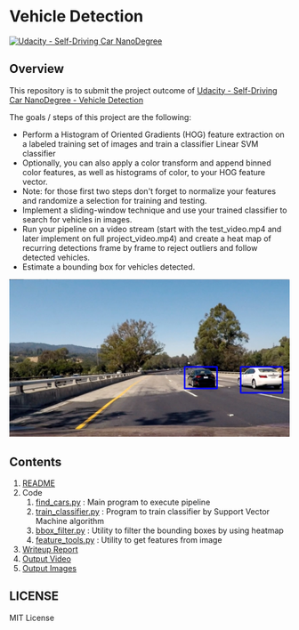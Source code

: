 # Vehicle Detection

[![Udacity - Self-Driving Car NanoDegree](https://s3.amazonaws.com/udacity-sdc/github/shield-carnd.svg)](http://www.udacity.com/drive)

Overview
---

This repository is to submit the project outcome of [Udacity - Self-Driving Car NanoDegree - Vehicle Detection](https://github.com/udacity/CarND-Vehicle-Detection)

The goals / steps of this project are the following:

* Perform a Histogram of Oriented Gradients (HOG) feature extraction on a labeled training set of images and train a classifier Linear SVM classifier
* Optionally, you can also apply a color transform and append binned color features, as well as histograms of color, to your HOG feature vector. 
* Note: for those first two steps don't forget to normalize your features and randomize a selection for training and testing.
* Implement a sliding-window technique and use your trained classifier to search for vehicles in images.
* Run your pipeline on a video stream (start with the test_video.mp4 and later implement on full project_video.mp4) and create a heat map of recurring detections frame by frame to reject outliers and follow detected vehicles.
* Estimate a bounding box for vehicles detected.

![Vehicle Detection](./example_images/test4_filtered.jpg)


Contents
---

1. [README](README.md)
1. Code
   1. [find_cars.py](find_cars.py) : Main program to execute pipeline
   1. [train_classifier.py](train_classifier.py) : Program to train classifier by Support Vector Machine  algorithm
   1. [bbox_filter.py](bbox_filter.py) : Utility to filter the bounding boxes by using heatmap
   1. [feature_tools.py](feature_tools.py) : Utility to get features from image
1. [Writeup Report](writeup_report.md)
1. [Output Video](output_videos/project_video.mp4)
1. [Output Images](output_images/)


LICENSE
---

MIT License
